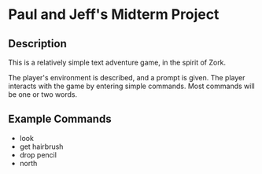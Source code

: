 # Paul and Jeff's Midterm Project

## Description

This is a relatively simple text adventure game, in the spirit of Zork.

The player's environment is described, and a prompt is given.  The player interacts with the game by entering simple commands.  Most commands will be one or two words.

## Example Commands

- look
- get hairbrush
- drop pencil
- north

